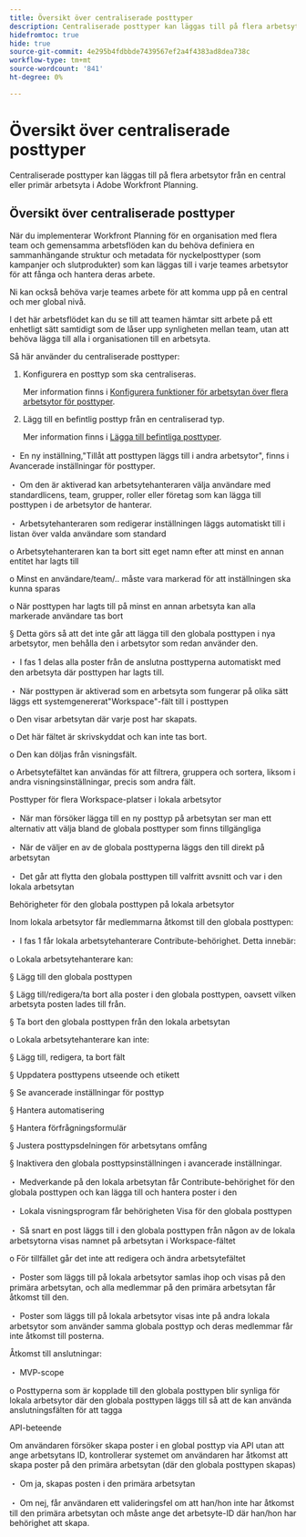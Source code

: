 ```yaml
---
title: Översikt över centraliserade posttyper
description: Centraliserade posttyper kan läggas till på flera arbetsytor från en central eller primär arbetsyta i Adobe Workfront Planning.
hidefromtoc: true
hide: true
source-git-commit: 4e295b4fdbbde7439567ef2a4f4383ad8dea738c
workflow-type: tm+mt
source-wordcount: '841'
ht-degree: 0%

---
```


<!-- add these to the metadata, when making this public: 

feature: Workfront Planning
role: User, Admin
author: Alina
recommendations: noDisplay, noCatalog
-->

# Översikt över centraliserade posttyper


Centraliserade posttyper kan läggas till på flera arbetsytor från en central eller primär arbetsyta i Adobe Workfront Planning.

## Översikt över centraliserade posttyper

När du implementerar Workfront Planning för en organisation med flera team och gemensamma arbetsflöden kan du behöva definiera en sammanhängande struktur och metadata för nyckelposttyper (som kampanjer och slutprodukter) som kan läggas till i varje teames arbetsytor för att fånga och hantera deras arbete.

Ni kan också behöva varje teames arbete för att komma upp på en central och mer global nivå.

I det här arbetsflödet kan du se till att teamen hämtar sitt arbete på ett enhetligt sätt samtidigt som de låser upp synligheten mellan team, utan att behöva lägga till alla i organisationen till en arbetsyta.

Så här använder du centraliserade posttyper:

1. Konfigurera en posttyp som ska centraliseras.

   Mer information finns i [Konfigurera funktioner för arbetsytan över flera arbetsytor för posttyper](/help/quicksilver/planning/architecture/configure-record-type-cross-workspace-capabilities.md).
1. Lägg till en befintlig posttyp från en centraliserad typ.

   Mer information finns i [Lägga till befintliga posttyper](/help/quicksilver/planning/architecture/add-cross-workspace-record-types.md).




・ En ny inställning,&quot;Tillåt att posttypen läggs till i andra arbetsytor&quot;, finns i Avancerade inställningar för posttyper.

・ Om den är aktiverad kan arbetsytehanteraren välja användare med standardlicens, team, grupper, roller eller företag som kan lägga till posttypen i de arbetsytor de hanterar.

・ Arbetsytehanteraren som redigerar inställningen läggs automatiskt till i listan över valda användare som standard

o Arbetsytehanteraren kan ta bort sitt eget namn efter att minst en annan entitet har lagts till

o Minst en användare/team/.. måste vara markerad för att inställningen ska kunna sparas

o När posttypen har lagts till på minst en annan arbetsyta kan alla markerade användare tas bort

§ Detta görs så att det inte går att lägga till den globala posttypen i nya arbetsytor, men behålla den i arbetsytor som redan använder den.

・ I fas 1 delas alla poster från de anslutna posttyperna automatiskt med den arbetsyta där posttypen har lagts till.

・ När posttypen är aktiverad som en arbetsyta som fungerar på olika sätt läggs ett systemgenererat&quot;Workspace&quot;-fält till i posttypen

o Den visar arbetsytan där varje post har skapats.

o Det här fältet är skrivskyddat och kan inte tas bort.

o Den kan döljas från visningsfält.

o Arbetsytefältet kan användas för att filtrera, gruppera och sortera, liksom i andra visningsinställningar, precis som andra fält.


Posttyper för flera Workspace-platser i lokala arbetsytor

・ När man försöker lägga till en ny posttyp på arbetsytan ser man ett alternativ att välja bland de globala posttyper som finns tillgängliga

・ När de väljer en av de globala posttyperna läggs den till direkt på arbetsytan

・ Det går att flytta den globala posttypen till valfritt avsnitt och var i den lokala arbetsytan


Behörigheter för den globala posttypen på lokala arbetsytor

Inom lokala arbetsytor får medlemmarna åtkomst till den globala posttypen:

・ I fas 1 får lokala arbetsytehanterare Contribute-behörighet. Detta innebär:

o Lokala arbetsytehanterare kan:

§ Lägg till den globala posttypen

§ Lägg till/redigera/ta bort alla poster i den globala posttypen, oavsett vilken arbetsyta posten lades till från.

§ Ta bort den globala posttypen från den lokala arbetsytan

o Lokala arbetsytehanterare kan inte:

§ Lägg till, redigera, ta bort fält

§ Uppdatera posttypens utseende och etikett

§ Se avancerade inställningar för posttyp

§ Hantera automatisering

§ Hantera förfrågningsformulär

§ Justera posttypsdelningen för arbetsytans omfång

§ Inaktivera den globala posttypsinställningen i avancerade inställningar.

・ Medverkande på den lokala arbetsytan får Contribute-behörighet för den globala posttypen och kan lägga till och hantera poster i den

・ Lokala visningsprogram får behörigheten Visa för den globala posttypen

・ Så snart en post läggs till i den globala posttypen från någon av de lokala arbetsytorna visas namnet på arbetsytan i Workspace-fältet

o För tillfället går det inte att redigera och ändra arbetsytefältet

・ Poster som läggs till på lokala arbetsytor samlas ihop och visas på den primära arbetsytan, och alla medlemmar på den primära arbetsytan får åtkomst till den.

・ Poster som läggs till på lokala arbetsytor visas inte på andra lokala arbetsytor som använder samma globala posttyp och deras medlemmar får inte åtkomst till posterna.



Åtkomst till anslutningar:

・ MVP-scope

o Posttyperna som är kopplade till den globala posttypen blir synliga för lokala arbetsytor där den globala posttypen läggs till så att de kan använda anslutningsfälten för att tagga


API-beteende

Om användaren försöker skapa poster i en global posttyp via API utan att ange arbetsytans ID, kontrollerar systemet om användaren har åtkomst att skapa poster på den primära arbetsytan (där den globala posttypen skapas)

・ Om ja, skapas posten i den primära arbetsytan

・ Om nej, får användaren ett valideringsfel om att han/hon inte har åtkomst till den primära arbetsytan och måste ange det arbetsyte-ID där han/hon har behörighet att skapa.